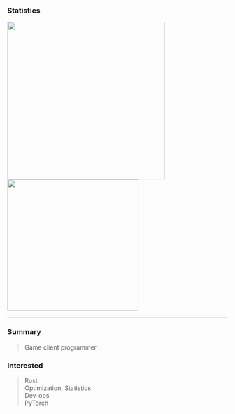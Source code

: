 ### Statistics

<a href="https://github.com/anuraghazra/github-readme-stats">
  <img src="https://github-readme-stats.vercel.app/api?username=mousedoc&count_private=true&show_icons=true&include_all_commits=true&theme=algolia&bg_color=0d1117" width="360px" />
</a>
<a href="https://github.com/anuraghazra/github-readme-stats">
  <img src="https://github-readme-stats.vercel.app/api/top-langs/?username=mousedoc&layout=compact&theme=algolia&hide=html&bg_color=0d1117" width="300px" />
</a>

---  

### Summary  
> Game client programmer  

### Interested
> Rust  
> Optimization, Statistics  
> Dev-ops  
> PyTorch  
